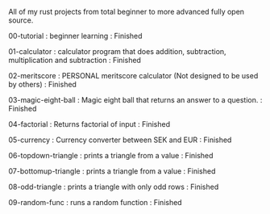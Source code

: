 All of my rust projects from total beginner to more advanced fully open source.

00-tutorial : beginner learning : Finished

01-calculator : calculator program that does addition, subtraction, multiplication and subtraction : Finished

02-meritscore : PERSONAL meritscore calculator (Not designed to be used by others) : Finished 

03-magic-eight-ball : Magic eight ball that returns an answer to a question. : Finished

04-factorial : Returns factorial of input : Finished

05-currency : Currency converter between SEK and EUR : Finished

06-topdown-triangle : prints a triangle from a value : Finished

07-bottomup-triangle : prints a triangle from a value : Finished

08-odd-triangle : prints a triangle with only odd rows : Finished

09-random-func : runs a random function : Finished
